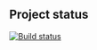 ## Project status
[![Build status](https://ci.appveyor.com/api/projects/status/sa6q919mai03erep?svg=true)](https://ci.appveyor.com/project/yuliakorsak/ajs-3-2-matchers)